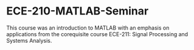 # ECE-210-MATLAB-Seminar

This course was an introduction to MATLAB with an emphasis on applications from the corequisite course ECE-211: Signal Processing and Systems Analysis. 
